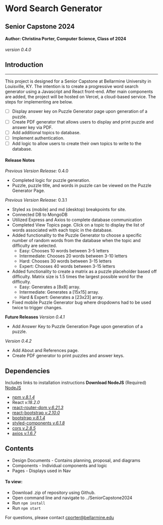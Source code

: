 # Word Search Generator
## Senior Capstone 2024
#### Author: Christina Porter, Computer Science, Class of 2024
*version 0.4.0*

## Introduction
---
This project is designed for a Senior Capstone at Bellarmine University in Louisville, KY. The intention is to create a progressive word search generator using a Javascript and React front-end. After main components are added, the project will be hosted on Vercel, a cloud-based service. The steps for implementing are below.

- [ ] Display answer key on Puzzle Generator page upon generation of a puzzle.
- [ ] Create PDF generator that allows users to display and print puzzle and answer key via PDF.
- [ ] Add additional topics to database.
- [ ] Implement authentication.
- [ ] Add logic to allow users to create their own topics to write to the database.

#### Release Notes
*Previous Version Release:* 0.4.0
- Completed logic for puzzle generation.
- Puzzle, puzzle title, and words in puzzle can be viewed on the Puzzle Generator Page.

*Previous Version Release:* 0.3.1
- Styled xs (mobile) and md (desktop) breakpoints for site.
- Connected DB to MongoDB
- Utilized Express and Axios to complete database communication
- Completed View Topics page. Click on a topic to display the list of words associated with each topic in the database.
- Added functionality to the Puzzle Generator to choose a specific number of random words from the database when the topic and difficulty are selected.
  - Easy: Chooses 10 words between 3-5 letters
  - Intermediate: Chooses 20 words between 3-10 letters
  - Hard: Chooses 30 words between 3-15 letters
  - Expert: Chooses 40 words between 3-15 letters
- Added functionality to create a matrix as a puzzle placeholder based off difficulty. Matrix size is 1.5 times the largest possible word for the difficulty.
  - Easy: Generates a [8x8] array.
  - Intermediate: Generates a [15x15] array.
  - Hard & Expert: Generates a [23x23] array.
- Fixed mobile Puzzle Generator bug where dropdowns had to be used twice to trigger changes.

**Future Releases**
*Version 0.4.1*
- Add Answer Key to Puzzle Generation Page upon generation of a puzzle.
  
*Version 0.4.2*
- Add About and References page.
- Create PDF generator to print puzzles and answer keys.

## Dependencies
Includes links to installation instructions
**Download NodeJS** (Required)
[NodeJS](https://nodejs.org/en/download/current)

- [npm *v.8.1.4*](https://docs.npmjs.com/cli/v10/commands/npm-install)
- React *v.18.2.0*
- [react-router-dom *v.6.21.3*](https://www.npmjs.com/package/react-router-dom)
- [react-bootstrap *v.2.10.0*](https://react-bootstrap.netlify.app/docs/getting-started/introduction/)
- [bootstrap *v.8.1.4*](https://react-bootstrap.netlify.app/docs/getting-started/introduction/)
- [styled-components *v.6.1.8*](https://styled-components.com/docs/basics#installation)
- [cors *v.2.8.5*](https://developer.mozilla.org/en-US/docs/Web/HTTP/CORS)
- [axios *v.1.6.7*](https://axios-http.com/docs/intro)

## Contents
- Design Documents - Contains planning, proposal, and diagrams
- Components - Individual components and logic
- Pages - Displays used in Nav

#### To view:
- Download .zip of repository using Github.
- Open command line and navigate to ../SeniorCapstone2024
- Run `npm install`
- Run `npm start`

For questions, please contact cporter@bellarmine.edu
